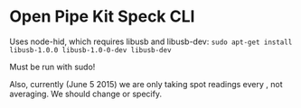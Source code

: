 Open Pipe Kit Speck CLI
==================

Uses node-hid, which requires libusb and libusb-dev: `sudo apt-get install libusb-1.0.0 libusb-1.0-0-dev libusb-dev`

Must be run with sudo!

Also, currently (June 5 2015) we are only taking spot readings every <interval>, not averaging. We should change or specify. 
